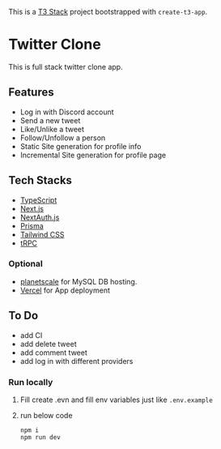 This is a [T3 Stack](https://create.t3.gg/) project bootstrapped with `create-t3-app`.

# Twitter Clone

This is full stack twitter clone app.

## Features

- Log in with Discord account
- Send a new tweet
- Like/Unlike a tweet
- Follow/Unfollow a person
- Static Site generation for profile info
- Incremental Site generation for profile page

## Tech Stacks

- [TypeScript](https://www.typescriptlang.org/)
- [Next.js](https://nextjs.org)
- [NextAuth.js](https://next-auth.js.org)
- [Prisma](https://prisma.io)
- [Tailwind CSS](https://tailwindcss.com)
- [tRPC](https://trpc.io)

### Optional

- [planetscale](https://planetscale.com/) for MySQL DB hosting.
- [Vercel](https://vercel.com/) for App deployment

## To Do

- add CI
- add delete tweet
- add comment tweet
- add log in with different providers

### Run locally

1. Fill create .evn and fill env variables just like `.env.example`
2. run below code

   ```
   npm i
   npm run dev
   ```
